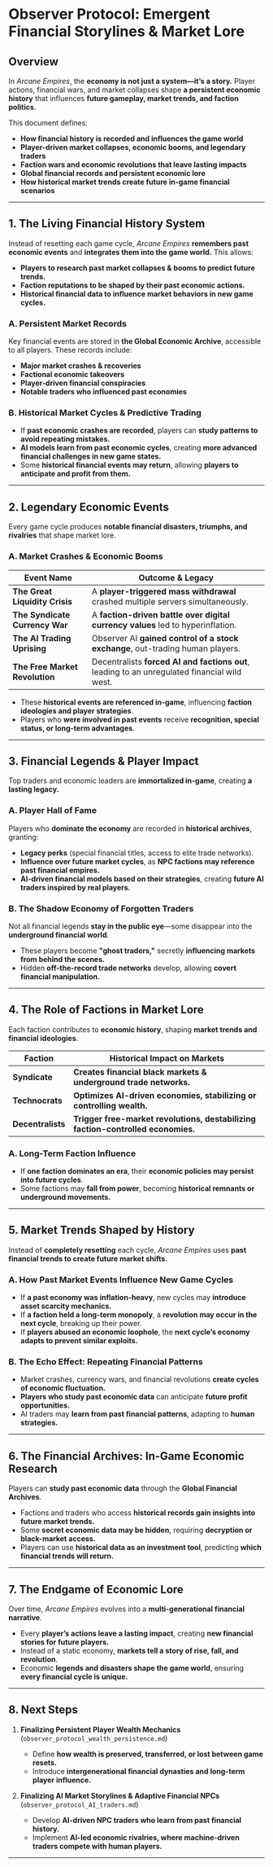 # **Observer Protocol: Emergent Financial Storylines & Market Lore**

## **Overview**
In *Arcane Empires*, the **economy is not just a system—it’s a story.** Player actions, financial wars, and market collapses shape **a persistent economic history** that influences **future gameplay, market trends, and faction politics**.

This document defines:
- **How financial history is recorded and influences the game world**
- **Player-driven market collapses, economic booms, and legendary traders**
- **Faction wars and economic revolutions that leave lasting impacts**
- **Global financial records and persistent economic lore**
- **How historical market trends create future in-game financial scenarios**

---

## **1. The Living Financial History System**
Instead of resetting each game cycle, *Arcane Empires* **remembers past economic events** and **integrates them into the game world.** This allows:
- **Players to research past market collapses & booms to predict future trends.**
- **Faction reputations to be shaped by their past economic actions.**
- **Historical financial data to influence market behaviors in new game cycles.**

### **A. Persistent Market Records**
Key financial events are stored in **the Global Economic Archive**, accessible to all players. These records include:
- **Major market crashes & recoveries**
- **Factional economic takeovers**
- **Player-driven financial conspiracies**
- **Notable traders who influenced past economies**

### **B. Historical Market Cycles & Predictive Trading**
- If **past economic crashes are recorded**, players can **study patterns to avoid repeating mistakes.**
- **AI models learn from past economic cycles**, creating **more advanced financial challenges in new game states.**
- Some **historical financial events may return**, allowing **players to anticipate and profit from them.**

---

## **2. Legendary Economic Events**
Every game cycle produces **notable financial disasters, triumphs, and rivalries** that shape market lore.

### **A. Market Crashes & Economic Booms**
| **Event Name** | **Outcome & Legacy** |
|--------------|------------------|
| **The Great Liquidity Crisis** | A **player-triggered mass withdrawal** crashed multiple servers simultaneously. |
| **The Syndicate Currency War** | A **faction-driven battle over digital currency values** led to hyperinflation. |
| **The AI Trading Uprising** | Observer AI **gained control of a stock exchange**, out-trading human players. |
| **The Free Market Revolution** | Decentralists **forced AI and factions out**, leading to an unregulated financial wild west. |

- These **historical events are referenced in-game**, influencing **faction ideologies and player strategies**.
- Players who **were involved in past events** receive **recognition, special status, or long-term advantages**.

---

## **3. Financial Legends & Player Impact**
Top traders and economic leaders are **immortalized in-game**, creating **a lasting legacy.**

### **A. Player Hall of Fame**
Players who **dominate the economy** are recorded in **historical archives**, granting:
- **Legacy perks** (special financial titles, access to elite trade networks).
- **Influence over future market cycles**, as **NPC factions may reference past financial empires.**
- **AI-driven financial models based on their strategies**, creating **future AI traders inspired by real players.**

### **B. The Shadow Economy of Forgotten Traders**
Not all financial legends **stay in the public eye**—some disappear into the **underground financial world**.
- These players become **"ghost traders,"** secretly **influencing markets from behind the scenes.**
- Hidden **off-the-record trade networks** develop, allowing **covert financial manipulation.**

---

## **4. The Role of Factions in Market Lore**
Each faction contributes to **economic history**, shaping **market trends and financial ideologies**.

| **Faction** | **Historical Impact on Markets** |
|------------|------------------|
| **Syndicate** | **Creates financial black markets & underground trade networks.** |
| **Technocrats** | **Optimizes AI-driven economies, stabilizing or controlling wealth.** |
| **Decentralists** | **Trigger free-market revolutions, destabilizing faction-controlled economies.** |

### **A. Long-Term Faction Influence**
- If **one faction dominates an era**, their **economic policies may persist into future cycles**.
- Some factions may **fall from power**, becoming **historical remnants or underground movements.**

---

## **5. Market Trends Shaped by History**
Instead of **completely resetting** each cycle, *Arcane Empires* uses **past financial trends to create future market shifts.**

### **A. How Past Market Events Influence New Game Cycles**
- If **a past economy was inflation-heavy**, new cycles may **introduce asset scarcity mechanics.**
- If **a faction held a long-term monopoly**, a **revolution may occur in the next cycle**, breaking up their power.
- If **players abused an economic loophole**, the **next cycle’s economy adapts to prevent similar exploits.**

### **B. The Echo Effect: Repeating Financial Patterns**
- Market crashes, currency wars, and financial revolutions **create cycles of economic fluctuation.**
- **Players who study past economic data** can anticipate **future profit opportunities.**
- AI traders may **learn from past financial patterns**, adapting to **human strategies.**

---

## **6. The Financial Archives: In-Game Economic Research**
Players can **study past economic data** through the **Global Financial Archives**.
- Factions and traders who access **historical records gain insights into future market trends.**
- Some **secret economic data may be hidden**, requiring **decryption or black-market access.**
- Players can use **historical data as an investment tool**, predicting **which financial trends will return.**

---

## **7. The Endgame of Economic Lore**
Over time, *Arcane Empires* evolves into a **multi-generational financial narrative**.
- Every **player’s actions leave a lasting impact**, creating **new financial stories for future players.**
- Instead of a static economy, **markets tell a story of rise, fall, and revolution**.
- Economic **legends and disasters shape the game world**, ensuring **every financial cycle is unique.**

---

## **8. Next Steps**
1. **Finalizing Persistent Player Wealth Mechanics** (`observer_protocol_wealth_persistence.md`)  
   - Define **how wealth is preserved, transferred, or lost between game resets.**  
   - Introduce **intergenerational financial dynasties and long-term player influence.**  

2. **Finalizing AI Market Storylines & Adaptive Financial NPCs** (`observer_protocol_AI_traders.md`)  
   - Develop **AI-driven NPC traders who learn from past financial history.**  
   - Implement **AI-led economic rivalries, where machine-driven traders compete with human players.**  

---